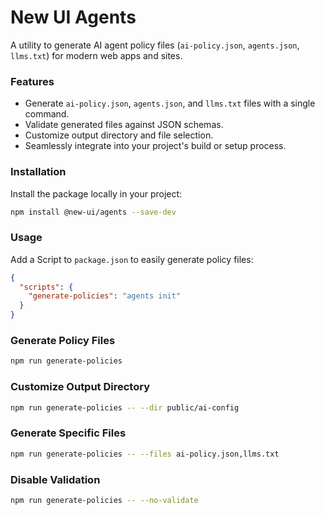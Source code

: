 # New UI Agents
A utility to generate AI agent policy files (`ai-policy.json`, `agents.json`, `llms.txt`) for modern web apps and sites.


### Features
- Generate `ai-policy.json`, `agents.json`, and `llms.txt` files with a single command.
- Validate generated files against JSON schemas.
- Customize output directory and file selection.
- Seamlessly integrate into your project's build or setup process.

### Installation
Install the package locally in your project:
```bash
npm install @new-ui/agents --save-dev
```

### Usage
Add a Script to `package.json` to easily generate policy files:

```json
{
  "scripts": {
    "generate-policies": "agents init"
  }
}
```

### Generate Policy Files
```bash
npm run generate-policies
```

### Customize Output Directory
```bash
npm run generate-policies -- --dir public/ai-config
```

### Generate Specific Files
```bash
npm run generate-policies -- --files ai-policy.json,llms.txt
```

### Disable Validation
```bash
npm run generate-policies -- --no-validate
```